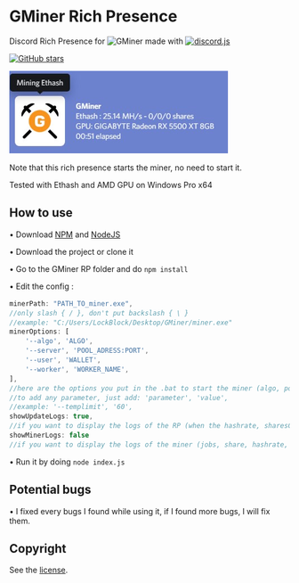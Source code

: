 # GMiner Rich Presence

Discord Rich Presence for ![GMiner](https://github.com/develsoftware/GMinerRelease/releases) made with [![discord.js](https://img.shields.io/github/package-json/dependency-version/LockBlock-dev/gminer-rp/discord-rich-presence)](https://www.npmjs.com/package/discord-rich-presence)

[![GitHub stars](https://img.shields.io/github/stars/LockBlock-dev/gminer-rp.svg)](https://github.com/LockBlock-dev/gminer-rp/stargazers)

![Rich Presence preview](/preview.jpg)

Note that this rich presence starts the miner, no need to start it.

Tested with Ethash and AMD GPU on Windows Pro x64


## How to use

• Download [NPM](https://www.npmjs.com/get-npm) and [NodeJS](https://nodejs.org)

• Download the project or clone it

• Go to the GMiner RP folder and do `npm install`

• Edit the config :
```js
minerPath: "PATH_TO_miner.exe",
//only slash { / }, don't put backslash { \ }
//example: "C:/Users/LockBlock/Desktop/GMiner/miner.exe"
minerOptions: [
    '--algo', 'ALGO',
    '--server', 'POOL_ADRESS:PORT',
    '--user', 'WALLET',
    '--worker', 'WORKER_NAME',
],
//here are the options you put in the .bat to start the miner (algo, pool, user, ...)
//to add any parameter, just add: 'parameter', 'value',
//example: '--templimit', '60',
showUpdateLogs: true,
//if you want to display the logs of the RP (when the hashrate, sharesCount and the presence are updated)
showMinerLogs: false
//if you want to display the logs of the miner (jobs, share, hashrate, temp, ...)
```

• Run it by doing `node index.js`


## Potential bugs

• I fixed every bugs I found while using it, if I found more bugs, I will fix them.


## Copyright

See the [license](/LICENSE).
